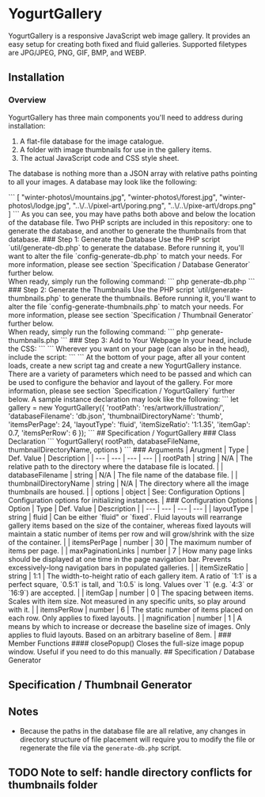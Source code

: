 # YogurtGallery
YogurtGallery is a responsive JavaScript web image gallery. It provides an easy setup for creating both fixed and fluid galleries. Supported filetypes are JPG/JPEG, PNG, GIF, BMP, and WEBP.
## Installation
### Overview
YogurtGallery has three main components you'll need to address during installation:
1. A flat-file database for the image catalogue.
2. A folder with image thumbnails for use in the gallery items.
3. The actual JavaScript code and CSS style sheet.
<p>The database is nothing more than a JSON array with relative paths pointing to all your images. A database may look like the following:</p>
```
[
    "winter-photos\/mountains.jpg",
    "winter-photos\/forest.jpg",
    "winter-photos\/lodge.jpg",
    "..\/..\/pixel-art\/poring.png",
    "..\/..\/pixe-art\/drops.png"
]
```
As you can see, you may have paths both above and below the location of the database file. Two PHP scripts are included in this repository: one to generate the database, and another to generate the thumbnails from that database.
### Step 1: Generate the Database
Use the PHP script `util/generate-db.php` to generate the database. Before running it, you'll want to alter the file `config-generate-db.php` to match your needs. For more information, please see section `Specification / Database Generator` further below.<br>When ready, simply run the following command:
```
php generate-db.php
```
### Step 2: Generate the Thumbnails
Use the PHP script `util/generate-thumbnails.php` to generate the thumbnails. Before running it, you'll want to alter the file `config-generate-thumbnails.php` to match your needs. For more information, please see section `Specification / Thumbnail Generator` further below.<br>When ready, simply run the following command:
```
php generate-thumbnails.php
```
### Step 3: Add to Your Webpage
In your head, include the CSS:
```
<link rel="stylesheet" href="../yogurtgallery/src/yogurtgallery.css">
```
Wherever you want on your page (can also be in the head), include the script:
```
<script type="text/javascript" src="../yogurtgallery/src/yogurtgallery.js"></script>
```
At the bottom of your page, after all your content loads, create a new script tag and create a new YogurtGallery instance. There are a variety of parameters which need to be passed and which can be used to configure the behavior and layout of the gallery. For more information, please see section `Specification / YogurtGallery` further below. A sample instance declaration may look like the following:
```
let gallery = new YogurtGallery({
    'rootPath': 'res/artwork/illustration/',
    'databaseFilename': 'db.json',
    'thumbnailDirectoryName': 'thumb',
    'itemsPerPage': 24,
    'layoutType': 'fluid',
    'itemSizeRatio': '1:1.35',
    'itemGap': 0.7,
    'itemsPerRow': 6
});
```
## Specification / YogurtGallery
### Class Declaration
```
YogurtGallery(
    rootPath,
    databaseFileName,
    thumbnailDirectoryName,
    options
)
```
### Arguments
| Arugment | Type | Def. Value | Description |
| --- | --- | --- | --- |
| rootPath | string | N/A | The relative path to the directory where the database file is located. |
| databaseFilename | string | N/A | The file name of the database file. |
| thumbnailDirectoryName | string | N/A | The directory where all the image thumbnails are housed. |
| options | object | See: Configuration Options | Configuration options for initializing instances. |
### Configuration Options
| Option | Type | Def. Value | Description |
| --- | --- | --- | --- |
| layoutType | string | fluid | Can be either `fluid" or `fixed`. Fluid layouts will rearrange gallery items based on the size of the container, whereas fixed layouts will maintain a static number of items per row and will grow/shrink with the size of the container. |
| itemsPerPage | number | 30 | The maximum number of items per page. |
| maxPaginationLinks | number | 7 | How many page links should be displayed at one time in the page navigation bar. Prevents excessively-long navigation bars in populated galleries. |
| itemSizeRatio | string | 1:1 | The width-to-height ratio of each gallery item. A ratio of `1:1` is a perfect square, `0.5:1` is tall, and `1:0.5` is long. Values over `1` (e.g. `4:3` or `16:9`) are accepted. |
| itemGap | number | 0 | The spacing between items. Scales with item size. Not measured in any specific units, so play around with it. |
| itemsPerRow | number | 6 | The static number of items placed on each row. Only applies to fixed layouts. |
| magnification | number | 1 | A means by which to increase or decrease the baseline size of images. Only applies to fluid layouts. Based on an arbitrary baseline of 8em. |
### Member Functions
#### closePopup()
Closes the full-size image popup window. Useful if you need to do this manually.
## Specification / Database Generator


## Specification / Thumbnail Generator


## Notes
* Because the paths in the database file are all relative, any changes in directory structure of file placement will require you to modify the file or regenerate the file via the `generate-db.php` script.

## TODO Note to self: handle directory conflicts for thumbnails folder